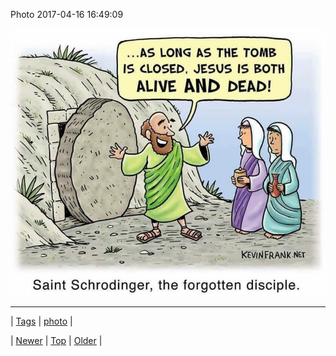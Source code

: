 <!--
title: Photo 2017-04-16 16
date: 2020-06-28T15:27:00.163Z
tags: photo
-->


Photo 2017-04-16 16:49:09

![](159643080094-0.jpg)

<!--BOTTOM-POST-NAVIGATION-->
---

| [Tags](tags.md) | [photo](tag-photo.md) |

| [Newer](159636739097.md) | [Top](index.md) | [Older](159644364628.md) |